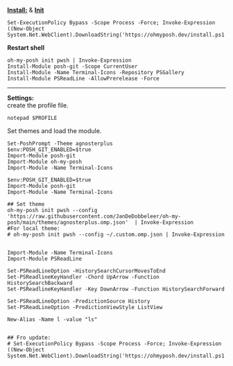 [**Install:**](https://ohmyposh.dev/docs/installation/windows)  & [**Init**](https://ohmyposh.dev/docs/installation/prompt)
```
Set-ExecutionPolicy Bypass -Scope Process -Force; Invoke-Expression ((New-Object System.Net.WebClient).DownloadString('https://ohmyposh.dev/install.ps1'))
```
**Restart shell**
```
oh-my-posh init pwsh | Invoke-Expression
Install-Module posh-git -Scope CurrentUser  
Install-Module -Name Terminal-Icons -Repository PSGallery
Install-Module PSReadLine -AllowPrerelease -Force
```
___
**Settings:**  
create the profile file.  
```
notepad $PROFILE 
```

Set themes and load the module.  
```
Set-PoshPrompt -Theme agnosterplus  
$env:POSH_GIT_ENABLED=$true  
Import-Module posh-git  
Import-Module oh-my-posh  
Import-Module -Name Terminal-Icons
```

```
$env:POSH_GIT_ENABLED=$true  
Import-Module posh-git  
Import-Module -Name Terminal-Icons

## Set theme
oh-my-posh init pwsh --config 'https://raw.githubusercontent.com/JanDeDobbeleer/oh-my-posh/main/themes/agnosterplus.omp.json'  | Invoke-Expression
#For local theme:
# oh-my-posh init pwsh --config ~/.custom.omp.json | Invoke-Expression


Import-Module -Name Terminal-Icons
Import-Module PSReadLine

Set-PSReadLineOption -HistorySearchCursorMovesToEnd
Set-PSReadlineKeyHandler -Chord UpArrow -Function HistorySearchBackward
Set-PSReadlineKeyHandler -Key DownArrow -Function HistorySearchForward

Set-PSReadLineOption -PredictionSource History 
Set-PSReadLineOption -PredictionViewStyle ListView

New-Alias -Name l -value "ls"


## Fro update:
# Set-ExecutionPolicy Bypass -Scope Process -Force; Invoke-Expression ((New-Object System.Net.WebClient).DownloadString('https://ohmyposh.dev/install.ps1'))
```
